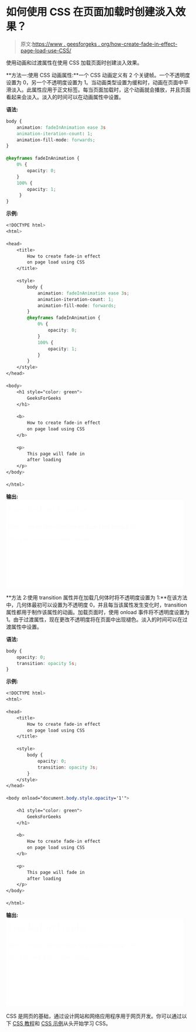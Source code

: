 # 如何使用 CSS 在页面加载时创建淡入效果？

> 原文:[https://www . geesforgeks . org/how-create-fade-in-effect-page-load-use-CSS/](https://www.geeksforgeeks.org/how-to-create-fade-in-effect-on-page-load-using-css/)

使用动画和过渡属性在使用 CSS 加载页面时创建淡入效果。

**方法一:使用 CSS 动画属性:**一个 CSS 动画定义有 2 个关键帧。一个不透明度设置为 0，另一个不透明度设置为 1。当动画类型设置为缓和时，动画在页面中平滑淡入。此属性应用于正文标签。每当页面加载时，这个动画就会播放，并且页面看起来会淡入。淡入的时间可以在动画属性中设置。

**语法:**

```css
body {
    animation: fadeInAnimation ease 3s
    animation-iteration-count: 1;
    animation-fill-mode: forwards;
}

@keyframes fadeInAnimation {
    0% {
        opacity: 0;
    }
    100% {
        opacity: 1;
     }
}
```

**示例:**

```css
<!DOCTYPE html>
<html>

<head>
    <title>
        How to create fade-in effect
        on page load using CSS
    </title>

    <style>
        body {
            animation: fadeInAnimation ease 3s;
            animation-iteration-count: 1;
            animation-fill-mode: forwards;
        }
        @keyframes fadeInAnimation {
            0% {
                opacity: 0;
            }
            100% {
                opacity: 1;
            }
        }
    </style>
</head>

<body>
    <h1 style="color: green">
        GeeksForGeeks
    </h1>

    <b>
        How to create fade-in effect
        on page load using CSS
    </b>

    <p>
        This page will fade in
        after loading
    </p>
</body>

</html>
```

**输出:**
![fadein-example](img/e6a6f63549db160960796612aa251b0d.png)

**方法 2:使用 transition 属性并在加载几何体时将不透明度设置为 1:**在该方法中，几何体最初可以设置为不透明度 0，并且每当该属性发生变化时，transition 属性都用于制作该属性的动画。加载页面时，使用 onload 事件将不透明度设置为 1。由于过渡属性，现在更改不透明度将在页面中出现褪色。淡入的时间可以在过渡属性中设置。

**语法:**

```css
body {
    opacity: 0;
    transition: opacity 5s;
}
```

**示例:**

```css
<!DOCTYPE html>
<html>

<head>
    <title>
        How to create fade-in effect
        on page load using CSS
    </title>

    <style>
        body {
            opacity: 0;
            transition: opacity 3s;
        }
    </style>
</head>

<body onload="document.body.style.opacity='1'">

    <h1 style="color: green">
        GeeksForGeeks
    </h1>

    <b>
        How to create fade-in effect
        on page load using CSS
    </b>

    <p>
        This page will fade in
        after loading
    </p>
</body>

</html>                    
```

**输出:**
![fadein-example2](img/cb09ca6cff72e685ab2b0027c791e629.png)

CSS 是网页的基础，通过设计网站和网络应用程序用于网页开发。你可以通过以下 [CSS 教程](https://www.geeksforgeeks.org/css-tutorials/)和 [CSS 示例](https://www.geeksforgeeks.org/css-examples/)从头开始学习 CSS。